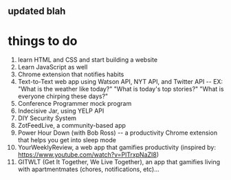## updated blah

# things to do
1. learn HTML and CSS and start building a website
2. Learn JavaScript as well
3. Chrome extension that notifies habits
4. Text-to-Text web app using Watson API, NYT API, and Twitter API 
   -- EX: "What is the weather like today?" "What is today's top stories?" "What is everyone chirping these days?"
5. Conference Programmer mock program
6. Indecisive Jar, using YELP API
7. DIY Security System
8. ZotFeedLive, a community-based app
9. Power Hour Down (with Bob Ross) -- a productivity Chrome extension that helps you get into sleep mode
10. YourWeeklyReview, a web app that gamifies productivity (inspired by: https://www.youtube.com/watch?v=PlTrxpNaZI8)
11. GITWLT (Get It Together, We Live Together), an app that gamifies living with apartmentmates (chores, notifications, etc)... 
